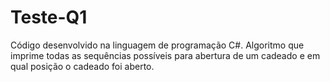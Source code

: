 # Teste-Q1
Código desenvolvido na linguagem de programação C#.
Algoritmo que imprime todas as sequências possíveis para abertura de um cadeado e em qual posição o cadeado foi aberto.
